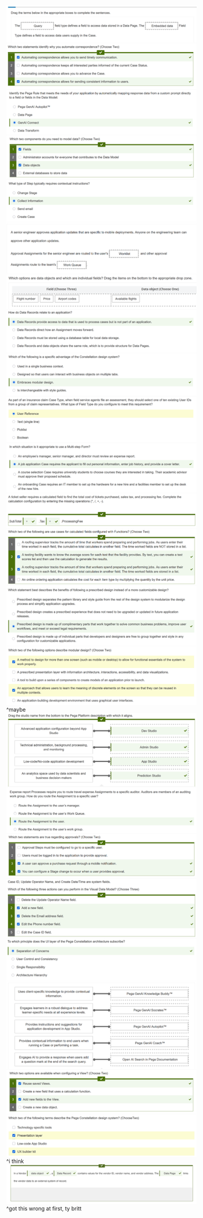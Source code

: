![](attachments/Pasted%20image%2020250529161123.png)![](attachments/Pasted%20image%2020250529161203.png)
![](attachments/Pasted%20image%2020250529161304.png)
![](attachments/Pasted%20image%2020250529161332.png)
![](attachments/Pasted%20image%2020250529161351.png)
![](attachments/Pasted%20image%2020250529161414.png)
![](attachments/Pasted%20image%2020250529161534.png)
![](attachments/Pasted%20image%2020250529161605.png)
![](attachments/Pasted%20image%2020250529161623.png)
![](attachments/Pasted%20image%2020250529161703.png)
![](attachments/Pasted%20image%2020250529161729.png)
![](attachments/Pasted%20image%2020250529161751.png)
![](attachments/Pasted%20image%2020250529161946.png)
![](attachments/Pasted%20image%2020250529162008.png)
![](attachments/Pasted%20image%2020250529162102.png)
^maybe
![](attachments/Pasted%20image%2020250529162127.png)
![](attachments/Pasted%20image%2020250529162203.png)
![](attachments/Pasted%20image%2020250529162240.png)
![](attachments/Pasted%20image%2020250529162435.png)
![](attachments/Pasted%20image%2020250529162448.png)
![](attachments/Pasted%20image%2020250529162833.png)
![](attachments/Pasted%20image%2020250529162906.png)
![](attachments/Pasted%20image%2020250529162929.png)
^i think
![](attachments/Pasted%20image%2020250529164246.png)
^got this wrong at first, ty britt